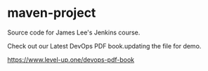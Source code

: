 # maven-project
Source code for James Lee's Jenkins course.

Check out our Latest DevOps PDF book.updating the file for demo.

https://www.level-up.one/devops-pdf-book
